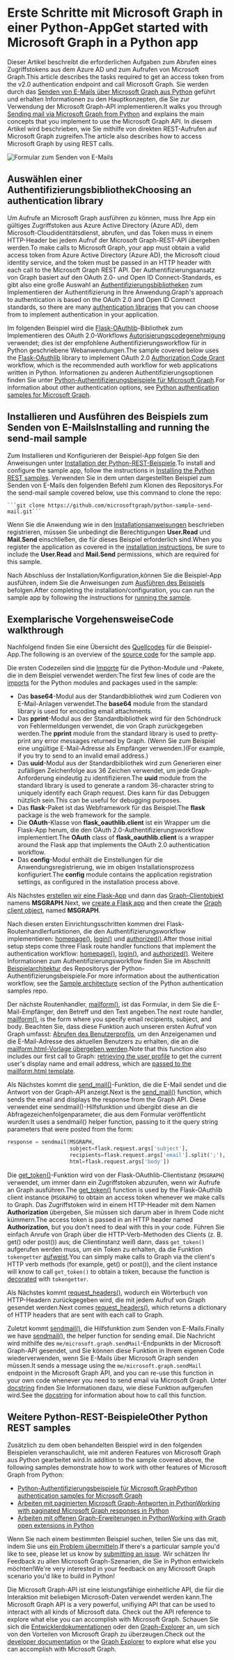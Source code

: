 # <a name="get-started-with-microsoft-graph-in-a-python-app"></a><span data-ttu-id="7ffe9-101">Erste Schritte mit Microsoft Graph in einer Python-App</span><span class="sxs-lookup"><span data-stu-id="7ffe9-101">Get started with Microsoft Graph in a Python app</span></span> 

<span data-ttu-id="7ffe9-102">Dieser Artikel beschreibt die erforderlichen Aufgaben zum Abrufen eines Zugriffstokens aus dem Azure AD und zum Aufrufen von Microsoft Graph.</span><span class="sxs-lookup"><span data-stu-id="7ffe9-102">This article describes the tasks required to get an access token from the v2.0 authentication endpoint and call  Microsoft Graph.</span></span> <span data-ttu-id="7ffe9-103">Sie werden durch das [Senden von E-Mails über Microsoft Graph aus Python](https://github.com/microsoftgraph/python-sample-send-mail) geführt und erhalten Informationen zu den Hauptkonzepten, die Sie zur Verwendung der Microsoft Graph-API implementieren.</span><span class="sxs-lookup"><span data-stu-id="7ffe9-103">It walks you through [Sending mail via Microsoft Graph from Python](https://github.com/microsoftgraph/python-sample-send-mail) and explains the main concepts that you implement to use the Microsoft Graph API.</span></span> <span data-ttu-id="7ffe9-104">In diesem Artikel wird beschrieben, wie Sie mithilfe von direkten REST-Aufrufen auf Microsoft Graph zugreifen.</span><span class="sxs-lookup"><span data-stu-id="7ffe9-104">The article also describes how to access Microsoft Graph by using REST calls.</span></span>

![Formular zum Senden von E-Mails](https://raw.githubusercontent.com/microsoftgraph/python-sample-send-mail/master/static/images/sendmail.png)

## <a name="choosing-an-authentication-library"></a><span data-ttu-id="7ffe9-106">Auswählen einer Authentifizierungsbibliothek</span><span class="sxs-lookup"><span data-stu-id="7ffe9-106">Choosing an authentication library</span></span>

<span data-ttu-id="7ffe9-107">Um Aufrufe an Microsoft Graph ausführen zu können, muss Ihre App ein gültiges Zugriffstoken aus Azure Active Directory (Azure AD), dem Microsoft-Cloudidentitätsdienst, abrufen, und das Token muss in einem HTTP-Header bei jedem Aufruf der Microsoft Graph-REST-API übergeben werden.</span><span class="sxs-lookup"><span data-stu-id="7ffe9-107">To make calls to Microsoft Graph, your app must obtain a valid access token from Azure Active Directory (Azure AD), the Microsoft cloud identity service, and the token must be passed in an HTTP header with each call to the Microsoft Graph REST API.</span></span> <span data-ttu-id="7ffe9-108">Der Authentifizierungsansatz von Graph basiert auf den OAuth 2.0- und Open ID Connect-Standards, es gibt also eine große Auswahl an [Authentifizierungsbibliotheken](https://docs.microsoft.com/de-DE/azure/active-directory/develop/active-directory-v2-libraries) zum Implementieren der Authentifizierung in Ihre Anwendung.</span><span class="sxs-lookup"><span data-stu-id="7ffe9-108">Graph's approach to authentication is based on the OAuth 2.0 and Open ID Connect standards, so there are many [authentication libraries](https://docs.microsoft.com/de-DE/azure/active-directory/develop/active-directory-v2-libraries) that you can choose from to implement authentication in your application.</span></span>

<span data-ttu-id="7ffe9-109">Im folgenden Beispiel wird die [Flask-OAuthlib](https://flask-oauthlib.readthedocs.io/en/latest/)-Bibliothek zum Implementieren des OAuth 2.0-Workflows [Autorisierungscodegenehmigung](https://tools.ietf.org/html/rfc6749#section-4.1) verwendet; dies ist der empfohlene Authentifizierungsworkflow für in Python geschriebene Webanwendungen.</span><span class="sxs-lookup"><span data-stu-id="7ffe9-109">The sample covered below uses the [Flask-OAuthlib](https://flask-oauthlib.readthedocs.io/en/latest/) library to implement OAuth 2.0 [Authorization Code Grant](https://tools.ietf.org/html/rfc6749#section-4.1) workflow, which is the recommended auth workflow for web applications written in Python.</span></span> <span data-ttu-id="7ffe9-110">Informationen zu anderen Authentifizierungsoptionen finden Sie unter [Python-Authentifizierungsbeispiele für Microsoft Graph](https://github.com/microsoftgraph/python-sample-auth).</span><span class="sxs-lookup"><span data-stu-id="7ffe9-110">For information about other authentication options, see [Python authentication samples for Microsoft Graph](https://github.com/microsoftgraph/python-sample-auth).</span></span>

## <a name="installing-and-running-the-send-mail-sample"></a><span data-ttu-id="7ffe9-111">Installieren und Ausführen des Beispiels zum Senden von E-Mails</span><span class="sxs-lookup"><span data-stu-id="7ffe9-111">Installing and running the send-mail sample</span></span>

<span data-ttu-id="7ffe9-112">Zum Installieren und Konfigurieren der Beispiel-App folgen Sie den Anweisungen unter [Installation der Python-REST-Beispiele](https://github.com/microsoftgraph/python-sample-auth/blob/master/installation.md).</span><span class="sxs-lookup"><span data-stu-id="7ffe9-112">To install and configure the sample app, follow the instructions in [Installing the Python REST samples](https://github.com/microsoftgraph/python-sample-auth/blob/master/installation.md).</span></span> <span data-ttu-id="7ffe9-113">Verwenden Sie in dem unten dargestellten Beispiel zum Senden von E-Mails den folgenden Befehl zum Klonen des Repositorys.</span><span class="sxs-lookup"><span data-stu-id="7ffe9-113">For the send-mail sample covered below, use this command to clone the repo:</span></span>

    ```git clone https://github.com/microsoftgraph/python-sample-send-mail.git```

<span data-ttu-id="7ffe9-114">Wenn Sie die Anwendung wie in den [Installationsanweisungen](https://github.com/microsoftgraph/python-sample-auth/blob/master/installation.md) beschrieben registrieren, müssen Sie unbedingt die Berechtigungen **User.Read** und **Mail.Send** einschließen, die für dieses Beispiel erforderlich sind.</span><span class="sxs-lookup"><span data-stu-id="7ffe9-114">When you register the application as covered in the [installation instructions](https://github.com/microsoftgraph/python-sample-auth/blob/master/installation.md), be sure to include the **User.Read** and **Mail.Send** permissions, which are required for this sample.</span></span>

<span data-ttu-id="7ffe9-115">Nach Abschluss der Installation/Konfiguration,können Sie die Beispiel-App ausführen, indem Sie die Anweisungen zum [Ausführen des Beispiels](https://github.com/microsoftgraph/python-sample-send-mail#running-the-sample) befolgen.</span><span class="sxs-lookup"><span data-stu-id="7ffe9-115">After completing the installation/configuration, you can run the sample app by following the instructions for [running the sample](https://github.com/microsoftgraph/python-sample-send-mail#running-the-sample).</span></span>

## <a name="code-walkthrough"></a><span data-ttu-id="7ffe9-116">Exemplarische Vorgehensweise</span><span class="sxs-lookup"><span data-stu-id="7ffe9-116">Code walkthrough</span></span>

<span data-ttu-id="7ffe9-117">Nachfolgend finden Sie eine Übersicht des [Quellcodes](https://github.com/microsoftgraph/python-sample-send-mail/blob/master/sample.py) für die Beispiel-App.</span><span class="sxs-lookup"><span data-stu-id="7ffe9-117">The following is an overview of the [source code](https://github.com/microsoftgraph/python-sample-send-mail/blob/master/sample.py) for the sample app.</span></span>

<span data-ttu-id="7ffe9-118">Die ersten Codezeilen sind die [Importe](https://github.com/microsoftgraph/python-sample-send-mail/blob/master/sample.py#L4-L11) für die Python-Module und -Pakete, die in dem Beispiel verwendet werden:</span><span class="sxs-lookup"><span data-stu-id="7ffe9-118">The first few lines of code are the [imports](https://github.com/microsoftgraph/python-sample-send-mail/blob/master/sample.py#L4-L11) for the Python modules and packages used in the sample:</span></span>

* <span data-ttu-id="7ffe9-119">Das **base64**-Modul aus der Standardbibliothek wird zum Codieren von E-Mail-Anlagen verwendet.</span><span class="sxs-lookup"><span data-stu-id="7ffe9-119">The **base64** module from the standard library is used for encoding email attachments.</span></span>
* <span data-ttu-id="7ffe9-120">Das **pprint**-Modul aus der Standardbibliothek wird für den Schöndruck von Fehlermeldungen verwendet, die von Graph zurückgegeben werden.</span><span class="sxs-lookup"><span data-stu-id="7ffe9-120">The **pprint** module from the standard library is used to pretty-print any error messages returned by Graph.</span></span> <span data-ttu-id="7ffe9-121">(Wenn Sie zum Beispiel eine ungültige E-Mail-Adresse als Empfänger verwenden.)</span><span class="sxs-lookup"><span data-stu-id="7ffe9-121">(For example, if you try to send to an invalid email address.)</span></span>
* <span data-ttu-id="7ffe9-122">Das **uuid**-Modul aus der Standardbibliothek wird zum Generieren einer zufälligen Zeichenfolge aus 36 Zeichen verwendet, um jede Graph-Anforderung eindeutig zu identifizieren.</span><span class="sxs-lookup"><span data-stu-id="7ffe9-122">The **uuid** module from the standard library is used to generate a random 36-character string to uniquely identify each Graph request.</span></span> <span data-ttu-id="7ffe9-123">Dies kann für das Debuggen nützlich sein.</span><span class="sxs-lookup"><span data-stu-id="7ffe9-123">This can be useful for debugging purposes.</span></span>
* <span data-ttu-id="7ffe9-124">Das **flask**-Paket ist das Webframework für das Beispiel.</span><span class="sxs-lookup"><span data-stu-id="7ffe9-124">The **flask** package is the web framework for the sample.</span></span>
* <span data-ttu-id="7ffe9-125">Die **OAuth**-Klasse von **flask_oauthlib.client** ist ein Wrapper um die Flask-App herum, die den OAuth 2.0-Authentifizierungsworkflow implementiert.</span><span class="sxs-lookup"><span data-stu-id="7ffe9-125">The **OAuth** class of **flask_oauthlib.client** is a wrapper around the Flask app that implements the OAuth 2.0 authentication workflow.</span></span>
* <span data-ttu-id="7ffe9-126">Das **config**-Modul enthält die Einstellungen für die Anwendungsregistrierung, wie im obigen Installationsprozess konfiguriert.</span><span class="sxs-lookup"><span data-stu-id="7ffe9-126">The **config** module contains the application registration settings, as configured in the installation process above.</span></span>

<span data-ttu-id="7ffe9-127">Als Nächstes [erstellen wir eine Flask-App](https://github.com/microsoftgraph/python-sample-send-mail/blob/master/sample.py#L13-L15) und dann das [Graph-Clientobjekt](https://github.com/microsoftgraph/python-sample-send-mail/blob/master/sample.py#L17-L26) namens **MSGRAPH**.</span><span class="sxs-lookup"><span data-stu-id="7ffe9-127">Next, we [create a Flask app](https://github.com/microsoftgraph/python-sample-send-mail/blob/master/sample.py#L13-L15) and then create the [Graph client object](https://github.com/microsoftgraph/python-sample-send-mail/blob/master/sample.py#L17-L26), named **MSGRAPH**.</span></span>

<span data-ttu-id="7ffe9-128">Nach diesen ersten Einrichtungsschritten kommen drei Flask-Routenhandlerfunktionen, die den Authentifizierungsworkflow implementieren: [homepage()](https://github.com/microsoftgraph/python-sample-send-mail/blob/master/sample.py#L28-L31), [login()](https://github.com/microsoftgraph/python-sample-send-mail/blob/master/sample.py#L33-L37) und [authorized()](https://github.com/microsoftgraph/python-sample-send-mail/blob/master/sample.py#L39-L46).</span><span class="sxs-lookup"><span data-stu-id="7ffe9-128">After those initial setup steps come three Flask route handler functions that implement the authentication workflow: [homepage()](https://github.com/microsoftgraph/python-sample-send-mail/blob/master/sample.py#L28-L31), [login()](https://github.com/microsoftgraph/python-sample-send-mail/blob/master/sample.py#L33-L37), and [authorized()](https://github.com/microsoftgraph/python-sample-send-mail/blob/master/sample.py#L39-L46).</span></span> <span data-ttu-id="7ffe9-129">Weitere Informationen zum Authentifizierungsworkflow finden Sie im Abschnitt [Beispielarchitektur](https://github.com/microsoftgraph/python-sample-auth#sample-architecture) des Repositorys der Python-Authentifizierungsbeispiele.</span><span class="sxs-lookup"><span data-stu-id="7ffe9-129">For more information about the authentication workflow, see the [Sample architecture](https://github.com/microsoftgraph/python-sample-auth#sample-architecture) section of the Python authentication samples repo.</span></span>

<span data-ttu-id="7ffe9-130">Der nächste Routenhandler, [mailform()](https://github.com/microsoftgraph/python-sample-send-mail/blob/master/sample.py#L48-L54), ist das Formular, in dem Sie die E-Mail-Empfänger, den Betreff und den Text angeben.</span><span class="sxs-lookup"><span data-stu-id="7ffe9-130">The next route handler, [mailform()](https://github.com/microsoftgraph/python-sample-send-mail/blob/master/sample.py#L48-L54), is the form where you specify email recipients, subject, and body.</span></span> <span data-ttu-id="7ffe9-131">Beachten Sie, dass diese Funktion auch unseren ersten Aufruf von Graph umfasst: [Abrufen des Benutzerprofils](https://github.com/microsoftgraph/python-sample-send-mail/blob/master/sample.py#L51-L51), um den Anzeigenamen und die E-Mail-Adresse des aktuellen Benutzers zu erhalten, die an die [mailform.html-Vorlage übergeben werden](https://github.com/microsoftgraph/python-sample-send-mail/blob/master/sample.py#L52-L54).</span><span class="sxs-lookup"><span data-stu-id="7ffe9-131">Note that this function also includes our first call to Graph: [retrieving the user profile](https://github.com/microsoftgraph/python-sample-send-mail/blob/master/sample.py#L51-L51) to get the current user's display name and email address, which are [passed to the mailform.html template](https://github.com/microsoftgraph/python-sample-send-mail/blob/master/sample.py#L52-L54).</span></span>

<span data-ttu-id="7ffe9-132">Als Nächstes kommt die [send_mail()](https://github.com/microsoftgraph/python-sample-send-mail/blob/master/sample.py#L56-L73)-Funktion, die die E-Mail sendet und die Antwort von der Graph-API anzeigt.</span><span class="sxs-lookup"><span data-stu-id="7ffe9-132">Next is the [send_mail()](https://github.com/microsoftgraph/python-sample-send-mail/blob/master/sample.py#L56-L73) function, which sends the email and displays the response from the Graph API.</span></span> <span data-ttu-id="7ffe9-133">Diese verwendet eine sendmail()-Hilfsfunktion und übergibt diese an die Abfragezeichenfolgenparameter, die aus dem Formular veröffentlicht wurden:</span><span class="sxs-lookup"><span data-stu-id="7ffe9-133">It uses a sendmail() helper function, passing to it the query string parameters that were posted from the form:</span></span>

```python
response = sendmail(MSGRAPH,
                    subject=flask.request.args['subject'],
                    recipients=flask.request.args['email'].split(';'),
                    html=flask.request.args['body'])
```

<span data-ttu-id="7ffe9-134">Die [get_token()](https://github.com/microsoftgraph/python-sample-send-mail/blob/master/sample.py#L75-L78)-Funktion wird von der Flask-OAuthlib-Clientistanz (```MSGRAPH```) verwendet, um immer dann ein Zugriffstoken abzurufen, wenn wir Aufrufe an Graph ausführen.</span><span class="sxs-lookup"><span data-stu-id="7ffe9-134">The [get_token()](https://github.com/microsoftgraph/python-sample-send-mail/blob/master/sample.py#L75-L78) function is used by the Flask-OAuthlib client instance (```MSGRAPH```) to obtain an access token whenever we make calls to Graph.</span></span> <span data-ttu-id="7ffe9-135">Das Zugriffstoken wird in einem HTTP-Header mit dem Namen **Authorization** übergeben, Sie müssen sich darum aber in Ihrem Code nicht kümmern.</span><span class="sxs-lookup"><span data-stu-id="7ffe9-135">The access token is passed in an HTTP header named **Authorization**, but you don't need to deal with this in your code.</span></span> <span data-ttu-id="7ffe9-136">Führen Sie einfach Anrufe von Graph über die HTTP-Verb-Methoden des Clients (z. B. get() oder post()) aus; die Clientinstanz weiß dann, dass ```get_token()``` aufgerufen werden muss, um ein Token zu erhalten, da die Funktion ```tokengetter``` [aufweist](https://github.com/microsoftgraph/python-sample-send-mail/blob/master/sample.py#L75-L75).</span><span class="sxs-lookup"><span data-stu-id="7ffe9-136">You can simply make calls to Graph via the client's HTTP verb methods (for example, get() or post()), and the client instance will know to call ```get_token()``` to obtain a token, because the function is [decorated](https://github.com/microsoftgraph/python-sample-send-mail/blob/master/sample.py#L75-L75) with ```tokengetter```.</span></span>

<span data-ttu-id="7ffe9-137">Als Nächstes kommt [request_headers()](https://github.com/microsoftgraph/python-sample-send-mail/blob/master/sample.py#L80-L85), wodurch ein Wörterbuch von HTTP-Headern zurückgegeben wird, die mit jedem Aufruf von Graph gesendet werden.</span><span class="sxs-lookup"><span data-stu-id="7ffe9-137">Next comes [request_headers()](https://github.com/microsoftgraph/python-sample-send-mail/blob/master/sample.py#L80-L85), which returns a dictionary of HTTP headers that are sent with each call to Graph.</span></span>

<span data-ttu-id="7ffe9-138">Zuletzt kommt [sendmail()](https://github.com/microsoftgraph/python-sample-send-mail/blob/master/sample.py#L87-L129), die Hilfsfunktion zum Senden von E-Mails.</span><span class="sxs-lookup"><span data-stu-id="7ffe9-138">Finally we have [sendmail()](https://github.com/microsoftgraph/python-sample-send-mail/blob/master/sample.py#L87-L129), the helper function for sending email.</span></span> <span data-ttu-id="7ffe9-139">Die Nachricht wird mithilfe des ```me/microsoft.graph.sendMail```-Endpunkts in der Microsoft Graph-API gesendet, und Sie können diese Funktion in Ihrem eigenen Code wiederverwenden, wenn Sie E-Mails über Microsoft Graph senden müssen.</span><span class="sxs-lookup"><span data-stu-id="7ffe9-139">It sends a message using the ```me/microsoft.graph.sendMail``` endpoint in the Microsoft Graph API, and you can re-use this function in your own code whenever you need to send email via Microsoft Graph.</span></span> <span data-ttu-id="7ffe9-140">Unter [docstring](https://github.com/microsoftgraph/python-sample-send-mail/blob/master/sample.py#L88-L97) finden Sie Informationen dazu, wie diese Funktion aufgerufen wird.</span><span class="sxs-lookup"><span data-stu-id="7ffe9-140">See the [docstring](https://github.com/microsoftgraph/python-sample-send-mail/blob/master/sample.py#L88-L97) for information about how to call this function.</span></span>

## <a name="other-python-rest-samples"></a><span data-ttu-id="7ffe9-141">Weitere Python-REST-Beispiele</span><span class="sxs-lookup"><span data-stu-id="7ffe9-141">Other Python REST samples</span></span>

<span data-ttu-id="7ffe9-142">Zusätzlich zu dem oben behandelten Beispiel wird in den folgenden Beispielen veranschaulicht, wie mit anderen Features von Microsoft Graph aus Python gearbeitet wird.</span><span class="sxs-lookup"><span data-stu-id="7ffe9-142">In addition to the sample covered above, the following samples demonstrate how to work with other features of Microsoft Graph from Python:</span></span>

* [<span data-ttu-id="7ffe9-143">Python-Authentifizierungsbeispiele für Microsoft Graph</span><span class="sxs-lookup"><span data-stu-id="7ffe9-143">Python authentication samples for Microsoft Graph</span></span>](https://github.com/microsoftgraph/python-sample-auth)
* [<span data-ttu-id="7ffe9-144">Arbeiten mit paginierten Microsoft Graph-Antworten in Python</span><span class="sxs-lookup"><span data-stu-id="7ffe9-144">Working with paginated Microsoft Graph responses in Python</span></span>](https://github.com/microsoftgraph/python-sample-pagination)
* [<span data-ttu-id="7ffe9-145">Arbeiten mit offenen Graph-Erweiterungen in Python</span><span class="sxs-lookup"><span data-stu-id="7ffe9-145">Working with Graph open extensions in Python</span></span>](https://github.com/microsoftgraph/python-sample-open-extensions)

<span data-ttu-id="7ffe9-146">Wenn Sie nach einem bestimmten Beispiel suchen, teilen Sie uns das mit, indem Sie uns [ein Problem übermitteln](https://github.com/microsoftgraph/python-sample-auth/issues).</span><span class="sxs-lookup"><span data-stu-id="7ffe9-146">If there's a particular sample you'd like to see, please let us know by [submitting an issue](https://github.com/microsoftgraph/python-sample-auth/issues).</span></span> <span data-ttu-id="7ffe9-147">Wir schätzen Ihr Feedback zu allen Microsoft Graph-Szenarien, die Sie in Python entwickeln möchten!</span><span class="sxs-lookup"><span data-stu-id="7ffe9-147">We're very interested in your feedback on any Microsoft Graph scenario you'd like to build in Python!</span></span>

<span data-ttu-id="7ffe9-148">Die Microsoft Graph-API ist eine leistungsfähige einheitliche API, die für die Interaktion mit beliebigen Microsoft-Daten verwendet werden kann.</span><span class="sxs-lookup"><span data-stu-id="7ffe9-148">The Microsoft Graph API is a very powerful, unifiying API that can be used to interact with all kinds of Microsoft data. Check out the API reference to explore what else you can accomplish with Microsoft Graph.</span></span> <span data-ttu-id="7ffe9-149">Schauen Sie sich die [Entwicklerdokumentationen](https://developer.microsoft.com/de-DE/graph/docs/concepts/overview) oder den [Graph-Explorer](https://developer.microsoft.com/de-DE/graph/graph-explorer) an, um sich von den Vorteilen von Microsoft Graph zu überzeugen.</span><span class="sxs-lookup"><span data-stu-id="7ffe9-149">Check out the [developer documentation](https://developer.microsoft.com/de-DE/graph/docs/concepts/overview) or the [Graph Explorer](https://developer.microsoft.com/de-DE/graph/graph-explorer) to explore what else you can accomplish with Microsoft Graph.</span></span>
